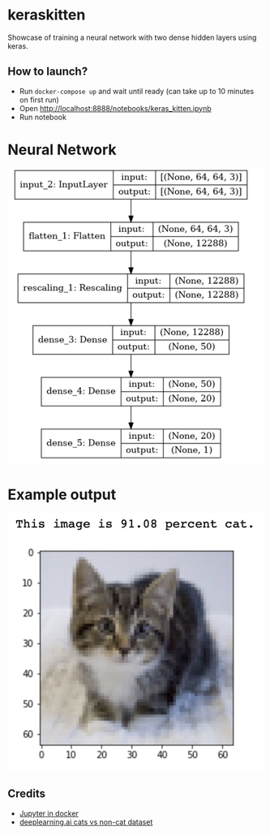 # keraskitten

Showcase of training a neural network with two dense hidden layers using keras.

## How to launch?

- Run `docker-compose up` and wait until ready (can take up to 10 minutes on first run)
- Open [http://localhost:8888/notebooks/keras_kitten.ipynb](http://localhost:8888/notebooks/keras_kitten.ipynb)
- Run notebook

# Neural Network

![Image of a kitten](docs/nn.png)

# Example output

![Image of a kitten](docs/kitten-example.png)


## Credits
- [Jupyter in docker](https://github.com/andreivmaksimov/python_data_science)
- [deeplearning.ai cats vs non-cat dataset](https://www.floydhub.com/deeplearningai/datasets/cat-vs-noncat)
